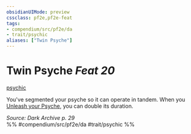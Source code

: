 ```yaml
---
obsidianUIMode: preview
cssclass: pf2e,pf2e-feat
tags:
- compendium/src/pf2e/da
- trait/psychic
aliases: ["Twin Psyche"]
---
```

# Twin Psyche  *Feat 20*  
[psychic](/rules/traits/psychic-da.md)  


You've segmented your psyche so it can operate in tandem. When you [Unleash your Psyche](/rules/actions/unleash-psyche-da.md), you can double its duration.

*Source: Dark Archive p. 29*  
%% #compendium/src/pf2e/da #trait/psychic %%